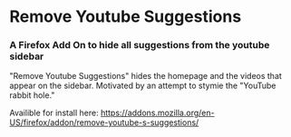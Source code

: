 # Remove Youtube Suggestions
### A Firefox Add On to hide all suggestions from the youtube sidebar

"Remove Youtube Suggestions" hides the homepage and the videos that appear on the sidebar.
Motivated by an attempt to stymie the "YouTube rabbit hole."

Availible for install here: https://addons.mozilla.org/en-US/firefox/addon/remove-youtube-s-suggestions/

